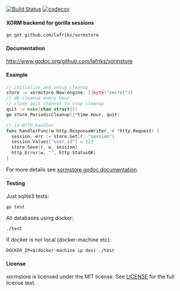 [![Build Status](https://travis-ci.org/lafriks/xormstore.svg?branch=master)](https://travis-ci.org/lafriks/xormstore)
[![codecov](https://codecov.io/gh/lafriks/xormstore/branch/master/graph/badge.svg)](https://codecov.io/gh/lafriks/xormstore)


#### XORM backend for gorilla sessions

    go get github.com/lafriks/xormstore

#### Documentation

http://www.godoc.org/github.com/lafriks/xormstore

#### Example

```go
// initialize and setup cleanup
store := xormstore.New(engine, []byte("secret"))
// db cleanup every hour
// close quit channel to stop cleanup
quit := make(chan struct{})
go store.PeriodicCleanup(1*time.Hour, quit)
```

```go
// in HTTP handler
func handlerFunc(w http.ResponseWriter, r *http.Request) {
  session, err := store.Get(r, "session")
  session.Values["user_id"] = 123
  store.Save(r, w, session)
  http.Error(w, "", http.StatusOK)
}
```

For more details see [xormstore godoc documentation](http://www.godoc.org/github.com/lafriks/xormstore).

#### Testing

Just sqlite3 tests:

    go test

All databases using docker:

    ./test

If docker is not local (docker-machine etc):

    DOCKER_IP=$(docker-machine ip dev) ./test

#### License

xormstore is licensed under the MIT license. See [LICENSE](LICENSE) for the full license text.
